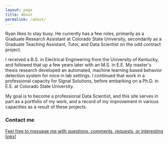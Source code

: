 ```yaml
---
layout: page
title: About
permalink: /about/
---
```


Ryan likes to stay busy. He currently has a few roles, primarily as a Graduate Research Assistant at Colorado State University, secondarily as a Graduate Teaching Assistant, Tutor, and Data Scientist on the odd contract project.

I received a B.S. in Electrical Engineering from the University of Kentucky, and followed that up a few years later with an M.S. in E.E. My master's thesis research developed an automated, machine learning based behavior detection system for mice in lab settings. I continued that work in a professional capacity for Signal Solutions, before embarking on a Ph.D. in E.E. at Colorado State University. 

My goal is to become a professional Data Scientist, and this site serves in part as a portfolio of my work, and a record of my improvement in various capacities as a result of these projects.

### Contact me

[Feel free to message me with questions, comments, requests, or interesting links!](mailto:s.ryan.gooch@gmail.com)
